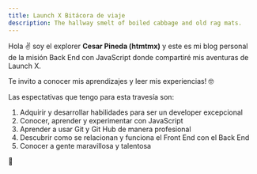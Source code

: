 ```yaml
---
title: Launch X Bitácora de viaje
description: The hallway smelt of boiled cabbage and old rag mats.
---
```


Hola ✌️  soy el explorer **Cesar Pineda (htmtmx)** y este es mi blog personal  de la misión Back End con JavaScript donde compartiré mis aventuras de Launch X.

Te invito a conocer mis aprendizajes y leer mis experiencias! 🤓

Las espectativas que tengo para esta travesía son:

1. Adquirir y desarrollar habilidades para ser un developer excepcional
2. Conocer, aprender y experimentar con JavaScript
3. Aprender a usar Git y Git Hub de manera profesional
4. Descubrir como se relacionan y funciona el Front End con el Back End
5. Conocer a gente maravillosa y talentosa

🚀
